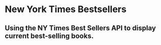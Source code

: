 # New York Times Bestsellers
## Using the NY Times Best Sellers API to display current best-selling books. 
